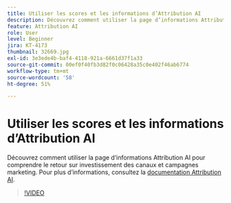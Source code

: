 ```yaml
---
title: Utiliser les scores et les informations d’Attribution AI
description: Découvrez comment utiliser la page d’informations Attribution AI pour comprendre le retour sur investissement des canaux et campagnes marketing.
feature: Attribution AI
role: User
level: Beginner
jira: KT-4173
thumbnail: 32669.jpg
exl-id: 3e3ede4b-baf4-4118-921a-6661d37f1a33
source-git-commit: 00ef0f40fb3d82f0c06428a35c0e402f46ab6774
workflow-type: tm+mt
source-wordcount: '58'
ht-degree: 51%

---
```


# Utiliser les scores et les informations d’Attribution AI

Découvrez comment utiliser la page d’informations Attribution AI pour comprendre le retour sur investissement des canaux et campagnes marketing. Pour plus d’informations, consultez la [documentation Attribution AI](https://experienceleague.adobe.com/docs/experience-platform/intelligent-services/attribution-ai/overview.html).

>[!VIDEO](https://video.tv.adobe.com/v/32669?learn=on)
